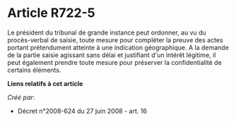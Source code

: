 # Article R722-5

Le président du tribunal de grande instance peut ordonner, au vu du procès-verbal de saisie, toute mesure pour compléter la
preuve des actes portant prétendument atteinte à une indication géographique. A la demande de la partie saisie agissant sans
délai et justifiant d'un intérêt légitime, il peut également prendre toute mesure pour préserver la confidentialité de
certains éléments.

**Liens relatifs à cet article**

_Créé par_:

  - Décret n°2008-624 du 27 juin 2008 - art. 16
